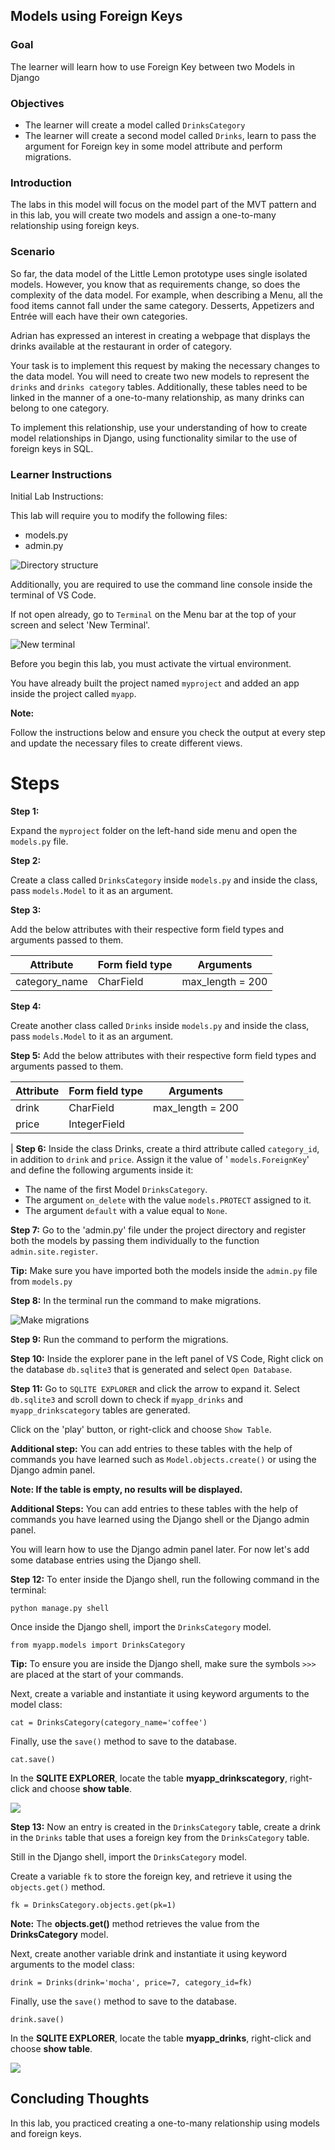 ## Models using Foreign Keys

### Goal

The learner will learn how to use Foreign Key between two Models in Django

### Objectives

- The learner will create a model called ```DrinksCategory```
- The learner will create a second model called ```Drinks```, learn to pass the argument for Foreign key in some model attribute and perform migrations.



### Introduction

The labs in this model will focus on the model part of the MVT pattern and in this lab, you will create two models and assign a one-to-many relationship using foreign keys.

### Scenario

So far, the data model of the Little Lemon prototype uses single isolated models. However, you know that as requirements change, so does the complexity of the data model. For example, when describing a Menu, all the food items cannot fall under the same category. Desserts, Appetizers and Entrée will each have their own categories.

Adrian has expressed an interest in creating a webpage that displays the drinks available at the restaurant in order of category.

Your task is to implement this request by making the necessary changes to the data model. You will need to create two new models to represent the ```drinks``` and ```drinks category``` tables. Additionally, these tables need to be linked in the manner of a one-to-many relationship, as many drinks can belong to one category.

To implement this relationship, use your understanding of how to create model relationships in Django, using functionality similar to the use of foreign keys in SQL.

### Learner Instructions

Initial Lab Instructions:

This lab will require you to modify the following files:

- models.py
- admin.py

![Directory structure](assets/dir.png)

Additionally, you are required to use the command line console inside the terminal of VS Code.

If not open already, go to ```Terminal``` on the Menu bar at the top of your screen and select 'New Terminal'.

![New terminal](assets/terminal.png)

Before you begin this lab, you must activate the virtual environment.

You have already built the project named ```myproject``` and added an app inside the project called ```myapp```.

**Note:**


Follow the instructions below and ensure you check the output at every step and update the necessary files to create different views.

# Steps

**Step 1:**

Expand the ```myproject``` folder on the left-hand side menu and open the ```models.py``` file.

**Step 2:**

Create a class called ```DrinksCategory``` inside ```models.py``` and inside the class, pass ```models.Model``` to it as an argument.

**Step 3:**

Add the below attributes with their respective form field types and arguments passed to them.

| **Attribute** | **Form field type** | **Arguments** |
| --- | --- | --- |
| category\_name | CharField | max\_length = 200 |

**Step 4:**

Create another class called ```Drinks``` inside ```models.py``` and inside the class, pass ```models.Model``` to it as an argument.

**Step 5:**
Add the below attributes with their respective form field types and arguments passed to them.

| **Attribute** | **Form field type** | **Arguments** |
| --- | --- | --- |
| drink | CharField | max\_length = 200 |
| price | IntegerField |
 |
**Step 6:**
Inside the class Drinks, create a third attribute called ```category_id```, in addition to ```drink``` and ```price```. Assign it the value of ' ```models.ForeignKey```' and define the following arguments inside it:

- The name of the first Model ```DrinksCategory```.
- The argument ```on_delete``` with the value ```models.PROTECT``` assigned to it.
- The argument ```default``` with a value equal to ```None```.

**Step 7:**
Go to the 'admin.py' file under the project directory and register both the models by passing them individually to the function  ```admin.site.register```.

**Tip:** Make sure you have imported both the models inside the ```admin.py``` file from ```models.py```

**Step 8:**
 In the terminal run the command to make migrations.

![Make migrations](assets/migrations.png)

**Step 9:**
Run the command to perform the migrations.

**Step 10:**
Inside the explorer pane in the left panel of VS Code, Right click on the database ```db.sqlite3``` that is generated and select ```Open Database```.

**Step 11:**
Go to ```SQLITE EXPLORER``` and click the arrow to expand it. Select ```db.sqlite3``` and scroll down to check if ```myapp_drinks``` and ```myapp_drinkscategory``` tables are generated.

Click on the 'play' button, or right-click and choose ```Show Table```.

**Additional step:** You can add entries to these tables with the help of commands you have learned such as ```Model.objects.create()``` or using the Django admin panel.


**Note: If the table is empty, no results will be displayed.**

**Additional Steps:** You can add entries to these tables with the help of commands you have learned using the Django shell or the Django admin panel. 

You will learn how to use the Django admin panel later. For now let's add some database entries using the Django shell.

**Step 12:**
To enter inside the Django shell, run the following command in the terminal:

`python manage.py shell`

Once inside the Django shell, import the `DrinksCategory` model.

`from myapp.models import DrinksCategory`

**Tip:** To ensure you are inside the Django shell, make sure the symbols `>>>` are placed at the start of your commands.

Next, create a variable and instantiate it using keyword arguments to the model class:  

`cat = DrinksCategory(category_name='coffee')`


Finally, use the `save()` method to save to the database.

`cat.save()`

In the **SQLITE EXPLORER**, locate the table **myapp_drinkscategory**, right-click and choose **show table**.

![](assets/1.png)

**Step 13:**
Now an entry is created in the `DrinksCategory` table, create a drink in the `Drinks` table that uses a foreign key from the `DrinksCategory` table.

Still in the Django shell, import the `DrinksCategory` model.

Create a variable `fk` to store the foreign key, and retrieve it using the `objects.get()` method.

`fk = DrinksCategory.objects.get(pk=1)`


**Note:** The **objects.get()** method retrieves the value from the **DrinksCategory** model.  

Next, create another variable drink and instantiate it using keyword arguments to the model class: 

`drink = Drinks(drink='mocha', price=7, category_id=fk)`

Finally, use the `save()` method to save to the database.

`drink.save()`

In the **SQLITE EXPLORER**, locate the table **myapp_drinks**, right-click and choose **show table**.

![](assets/2.png)


## Concluding Thoughts

In this lab, you practiced creating a one-to-many relationship using models and foreign keys.